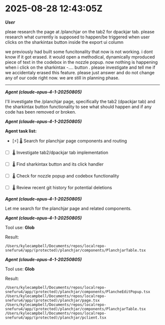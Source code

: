 <!-- Generated by SpecStory -->

# 2025-08-28 12:43:05Z

<!-- Claude Code Session 71275a45-32dd-42e3-8684-b434d41060ef (2025-08-28_12-43-05Z) -->

_**User**_

pleae research the page at /planchjar on the tab2 for dpackjar tab. please research what currently is supposed to happen/be triggered when user clicks on the sharkintax button inside the export ui column

we previously had built some funcitonality that now is not working. i dont know if it got erased. it would open a methodical, dynamically mproduced piece of text in the codebox in the nozzle popup. now nothing is happening when i click on the sharkintax -.... button . please investigate and tell me if we accidentaly erased this feature. please just answer and do not change any of our code right now. we are still in planning phase.

---

_**Agent (claude-opus-4-1-20250805)**_

I'll investigate the /planchjar page, specifically the tab2 (dpackjar tab) and the sharkintax button functionality to see what should happen and if any code has been removed or broken.

_**Agent (claude-opus-4-1-20250805)**_

**Agent task list:**
- [⚡] 🌡️ Search for planchjar page components and routing
- [ ] 🌡️ Investigate tab2/dpackjar tab implementation
- [ ] 🌡️ Find sharkintax button and its click handler
- [ ] 🌡️ Check for nozzle popup and codebox functionality
- [ ] 🌡️ Review recent git history for potential deletions


_**Agent (claude-opus-4-1-20250805)**_

Let me search for the planchjar page and related components.

_**Agent (claude-opus-4-1-20250805)**_

Tool use: **Glob**

Result:

```
/Users/kylecampbell/Documents/repos/localrepo-snefuru4/app/(protected)/planchjar/components/PlanchjarTable.tsx
```

_**Agent (claude-opus-4-1-20250805)**_

Tool use: **Glob**

Result:

```
/Users/kylecampbell/Documents/repos/localrepo-snefuru4/app/(protected)/planchjar/components/PlancheEditPopup.tsx
/Users/kylecampbell/Documents/repos/localrepo-snefuru4/app/(protected)/planchjar/page.tsx
/Users/kylecampbell/Documents/repos/localrepo-snefuru4/app/(protected)/planchjar/components/PlanchjarTable.tsx
/Users/kylecampbell/Documents/repos/localrepo-snefuru4/app/(protected)/planchjar/pclient.tsx
```

